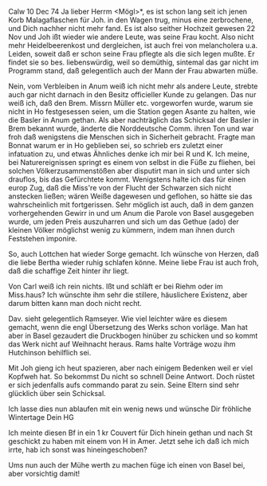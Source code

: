  Calw 10 Dec 74
Ja lieber Herrm <Mögl>*, es ist
schon lang seit ich jenen Korb Malagaflaschen für Joh. in den Wagen trug, minus eine zerbrochene, und Dich nachher nicht mehr fand. Es ist also seither Hochzeit gewesen 22 Nov und Joh ißt wieder wie andere Leute, was seine Frau kocht. Also nicht mehr Heidelbeerenkost und dergleichen, ist auch frei von melancholera u.a. Leiden, soweit daß er schon seine Frau pflegte als die sich legen mußte. Er findet sie so bes. liebenswürdig, weil so demüthig, sintemal das gar nicht im Programm stand, daß gelegentlich auch der Mann der Frau abwarten müße.

Nein, vom Verbleiben in Anum weiß ich nicht mehr als andere Leute, strebte auch gar nicht darnach in den Besitz officieller Kunde zu gelangen. Das nur weiß ich, daß den Brem. Missrn Müller etc. vorgeworfen wurde, warum sie nicht in Ho festgesessen seien, um die Station gegen Asante zu halten, wie die Basler in Anum gethan. Als aber nachträglich das Schicksal der Basler in Brem bekannt wurde, änderte die Norddeutsche Comm. ihren Ton und war froh daß wenigstens die Menschen sich in Sicherheit gebracht. Fragte man Bonnat warum er in Ho geblieben sei, so schrieb ers zuletzt einer infatuation zu, und etwas Ähnliches denke ich mir bei R und K. Ich meine, bei Naturereignissen springt es einem von selbst in die Füße zu fliehen, bei solchen Völkerzusammenstößen aber disputirt man in sich und unter sich drauflos, bis das Gefürchtete kommt. Wenigstens halte ich das für einen europ Zug, daß die Miss're von der Flucht der Schwarzen sich nicht anstecken ließen; wären Weiße dagewesen und geflohen, so hätte sie das wahrscheinlich mit fortgerissen. Sehr möglich ist auch, daß in dem ganzen vorhergehenden Gewirr in und um Anum die Parole von Basel ausgegeben wurde, um jeden Preis auszuharren und sich um das Gethue (ado) der kleinen Völker möglichst wenig zu kümmern, indem man ihnen durch Feststehen imponire.

So, auch Lottchen hat wieder Sorge gemacht. Ich wünsche von Herzen, daß die liebe Bertha wieder ruhig schlafen könne. Meine liebe Frau ist auch froh, daß die schaffige Zeit hinter ihr liegt.

Von Carl weiß ich rein nichts. Ißt und schläft er bei Riehm oder im Miss.haus? Ich wünschte ihm sehr die stillere, häuslichere Existenz, aber darum bitten kann man doch nicht recht.

Dav. sieht gelegentlich Ramseyer. Wie viel leichter wäre es diesem gemacht, wenn die engl Übersetzung des Werks schon vorläge. Man hat aber in Basel gezaudert die Druckbogen hinüber zu schicken und so kommt das Werk nicht auf Weihnacht heraus. Rams halte Vorträge wozu ihm Hutchinson behilflich sei.

Mit Joh gieng ich heut spazieren, aber nach einigem Bedenken weil er viel Kopfweh hat. So bekommst Du nicht so schnell Deine Antwort. Doch rüstet er sich jedenfalls aufs commando parat zu sein. Seine Eltern sind sehr glücklich über sein Schicksal.

Ich lasse dies nun ablaufen mit ein wenig news und wünsche Dir fröhliche Wintertage
 Dein HG

Ich meinte diesen Bf in ein 1 kr Couvert für Dich hinein gethan und nach St geschickt zu haben mit einem von H in Amer. Jetzt sehe ich daß ich mich irrte, hab ich sonst was hineingeschoben?

Ums nun auch der Mühe werth zu machen füge ich einen von Basel bei, aber vorsichtig damit!
